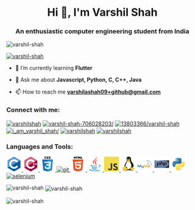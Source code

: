 <h1 align="center">Hi 👋, I'm Varshil Shah</h1>
<h3 align="center">An enthusiastic computer engineering student from India</h3>

<p align="left"> <img src="https://komarev.com/ghpvc/?username=varshil-shah&label=Profile%20views&color=0e75b6&style=flat" alt="varshil-shah" /> </p>
<p align="left"> <a href="https://github.com/ryo-ma/github-profile-trophy"><img src="https://github-profile-trophy.vercel.app/?username=varshil-shah&title=Commit,Stars,Followers,Repositories,Issues,PullRequest" alt="varshil-shah" /></a> </p>

- 🌱 I’m currently learning **Flutter**

- 💬 Ask me about **Javascript, Python, C, C++, Java**

- 📫 How to reach me **varshilashah09+github@gmail.com**

<h3 align="left">Connect with me:</h3>
<p align="left">
<a href="https://dev.to/varshilshah" target="blank"><img align="center" src="https://cdn.jsdelivr.net/npm/simple-icons@3.0.1/icons/dev-dot-to.svg" alt="varshilshah" height="30" width="40" /></a>
<a href="https://linkedin.com/in/varshil-shah-706028203/" target="blank"><img align="center" src="https://raw.githubusercontent.com/rahuldkjain/github-profile-readme-generator/master/src/images/icons/Social/linked-in-alt.svg" alt="varshil-shah-706028203/" height="30" width="40" /></a>
<a href="https://stackoverflow.com/users/13803366/varshil-shah" target="blank"><img align="center" src="https://raw.githubusercontent.com/rahuldkjain/github-profile-readme-generator/master/src/images/icons/Social/stack-overflow.svg" alt="13803366/varshil-shah" height="30" width="40" /></a>
<a href="https://instagram.com/i_am_varshil_shah/" target="blank"><img align="center" src="https://raw.githubusercontent.com/rahuldkjain/github-profile-readme-generator/master/src/images/icons/Social/instagram.svg" alt="i_am_varshil_shah/" height="30" width="40" /></a>
<a href="https://www.hackerrank.com/varshilshah" target="blank"><img align="center" src="https://raw.githubusercontent.com/rahuldkjain/github-profile-readme-generator/master/src/images/icons/Social/hackerrank.svg" alt="varshilshah" height="30" width="40" /></a>
<a href="https://www.leetcode.com/varshilshah" target="blank"><img align="center" src="https://raw.githubusercontent.com/rahuldkjain/github-profile-readme-generator/master/src/images/icons/Social/leet-code.svg" alt="varshilshah" height="30" width="40" /></a>
</p>

<h3 align="left">Languages and Tools:</h3>
<p align="left"> <a href="https://www.cprogramming.com/" target="_blank"> <img src="https://raw.githubusercontent.com/devicons/devicon/master/icons/c/c-original.svg" alt="c" width="40" height="40"/> </a> <a href="https://www.w3schools.com/cpp/" target="_blank"> <img src="https://raw.githubusercontent.com/devicons/devicon/master/icons/cplusplus/cplusplus-original.svg" alt="cplusplus" width="40" height="40"/> </a> <a href="https://www.w3schools.com/css/" target="_blank"> <img src="https://raw.githubusercontent.com/devicons/devicon/master/icons/css3/css3-original-wordmark.svg" alt="css3" width="40" height="40"/> </a> <a href="https://git-scm.com/" target="_blank"> <img src="https://www.vectorlogo.zone/logos/git-scm/git-scm-icon.svg" alt="git" width="40" height="40"/> </a> <a href="https://www.w3.org/html/" target="_blank"> <img src="https://raw.githubusercontent.com/devicons/devicon/master/icons/html5/html5-original-wordmark.svg" alt="html5" width="40" height="40"/> </a> <a href="https://www.java.com" target="_blank"> <img src="https://raw.githubusercontent.com/devicons/devicon/master/icons/java/java-original.svg" alt="java" width="40" height="40"/> </a> <a href="https://developer.mozilla.org/en-US/docs/Web/JavaScript" target="_blank"> <img src="https://raw.githubusercontent.com/devicons/devicon/master/icons/javascript/javascript-original.svg" alt="javascript" width="40" height="40"/> </a> <a href="https://www.linux.org/" target="_blank"> <img src="https://raw.githubusercontent.com/devicons/devicon/master/icons/linux/linux-original.svg" alt="linux" width="40" height="40"/> </a> <a href="https://www.mysql.com/" target="_blank"> <img src="https://raw.githubusercontent.com/devicons/devicon/master/icons/mysql/mysql-original-wordmark.svg" alt="mysql" width="40" height="40"/> </a> <a href="https://www.php.net" target="_blank"> <img src="https://raw.githubusercontent.com/devicons/devicon/master/icons/php/php-original.svg" alt="php" width="40" height="40"/> </a> <a href="https://www.python.org" target="_blank"> <img src="https://raw.githubusercontent.com/devicons/devicon/master/icons/python/python-original.svg" alt="python" width="40" height="40"/> </a> <a href="https://www.selenium.dev" target="_blank"> <img src="https://raw.githubusercontent.com/detain/svg-logos/780f25886640cef088af994181646db2f6b1a3f8/svg/selenium-logo.svg" alt="selenium" width="40" height="40"/> </a> </p>

<p><img align="left" src="https://github-readme-stats.vercel.app/api/top-langs?username=varshil-shah&show_icons=true&locale=en&layout=compact" alt="varshil-shah" /></p>

<p>&nbsp;<img align="center" src="https://github-readme-stats.vercel.app/api?username=varshil-shah&show_icons=true&locale=en" alt="varshil-shah" /></p>

<p><img align="center" src="https://github-readme-streak-stats.herokuapp.com/?user=varshil-shah&" alt="varshil-shah" /></p>
